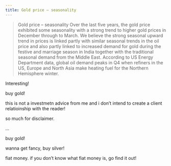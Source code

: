 ```yaml
---
title: Gold price – seasonality
---
```


<blockquote>
  <p>Gold price – seasonality
  Over the last five years, the gold price exhibited some seasonality with a strong trend to higher gold prices in December
  through to March. We believe the strong seasonal upward trend in prices is linked partly with similar seasonal trends in
  the oil price and also partly linked to increased demand for gold during the festive and marriage season in India together
  with the traditional seasonal demand from the Middle East.
  According to US Energy Department data, global oil demand peaks in Q4 when refiners in the US, Europe and North
  Asia make heating fuel for the Northern Hemisphere winter.</p>
</blockquote>

<p>Interesting!</p>

<p>buy gold!</p>

<p>this is not a investmetn advice from me and i don&#8217;t intend to create a client relatioinship with the reader!</p>

<p>so much for disclaimer.</p>

<p>&#8230;</p>

<p>buy gold!</p>

<p>wanna get fancy, buy silver!</p>

<p>fiat money. if you don&#8217;t know what fiat money is, go find it out!</p>
